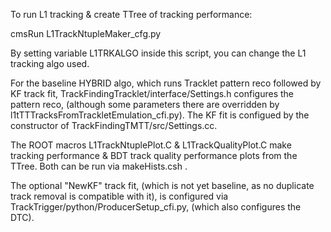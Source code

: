 To run L1 tracking & create TTree of tracking performance:

cmsRun L1TrackNtupleMaker_cfg.py 

By setting variable L1TRKALGO inside this script, you can change the 
L1 tracking algo used. 

For the baseline HYBRID algo, which runs Tracklet pattern reco followed
by KF track fit, TrackFindingTracklet/interface/Settings.h configures the pattern reco, (although some 
parameters there are overridden by l1tTTTracksFromTrackletEmulation_cfi.py).
The KF fit is configued by the constructor of TrackFindingTMTT/src/Settings.cc.

The ROOT macros L1TrackNtuplePlot.C & L1TrackQualityPlot.C make tracking 
performance & BDT track quality performance plots from the TTree. 
Both can be run via makeHists.csh .

The optional "NewKF" track fit, (which is not yet baseline, as no duplicate
track removal is compatible with it), is configured via 
TrackTrigger/python/ProducerSetup_cfi.py, (which also configures the DTC).
